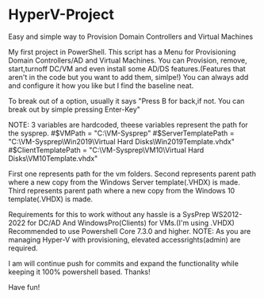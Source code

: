 # HyperV-Project
Easy and simple way to Provision Domain Controllers and Virtual Machines

My first project in PowerShell.
This script has a Menu for Provisioning Domain Controllers/AD and Virtual Machines.
You can Provision, remove, start,turnoff DC/VM and even install some AD/DS features.(Features that aren't in the code but you want to add them, simlpe!) 
You can always add and configure it how you like but I find the baseline neat.

To break out of a option, usually it says "Press B for back,if not. You can break out by simple pressing Enter-Key"

NOTE: 3 variables are hardcoded, theese variables represent the path for the sysprep.
#$VMPath = "C:\VM-Sysprep"
#$ServerTemplatePath = "C:\VM-Sysprep\Win2019\Virtual Hard Disks\Win2019Template.vhdx"
#$ClientTemplatePath = "C:\VM-Sysprep\VM10\Virtual Hard Disks\VM10Template.vhdx"
    
First one represents path for the vm folders.
Second represents parent path where a new copy from the Windows Server template(.VHDX) is made.
Third represents parent path where a new copy from the Windows 10 template(.VHDX) is made.

Requirements for this to work without any hassle is a SysPrep WS2012-2022 for DC/AD And WindowsPro(Clients) for VMs.(I'm using .VHDX)
Recommended to use Powershell Core 7.3.0 and higher.
NOTE: As you are managing Hyper-V with provisioning, elevated accessrights(admin) are required.

I am will continue push for commits and expand the functionality while keeping it 100% powershell based. Thanks!

Have fun!

